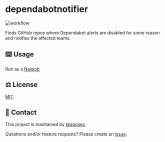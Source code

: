 # dependabotnotifier

![workflow](https://github.com/navikt/dependabotnotifier/actions/workflows/main.yaml/badge.svg)

Finds GitHub repos where Dependabot alerts are disabled for some reason and notifies the affected teams.

## ⌨️ Usage

Run as a [Naisjob](https://doc.nais.io/naisjob/)


## ⚖️ License
[MIT](LICENSE).

## 👥 Contact

This project is maintained by [@appsec](https://github.com/orgs/navikt/teams/appsec).

Questions and/or feature requests? Please create an [issue](https://github.com/navikt/dependabotnotifier/issues).

